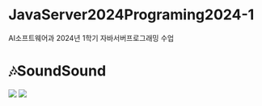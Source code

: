 # JavaServer2024Programing2024-1
AI소프트웨어과 2024년 1학기 자바서버프로그래밍 수업

# 🎶SoundSound
<img src = "https://img.shields.io/badge/apple%20music-F34E68?style=for-the-badge&logo=apple%20music&logoColor=white" />
<img src = "https://img.shields.io/badge/Spotify-1ED760?&style=for-the-badge&logo=spotify&logoColor=white" />

